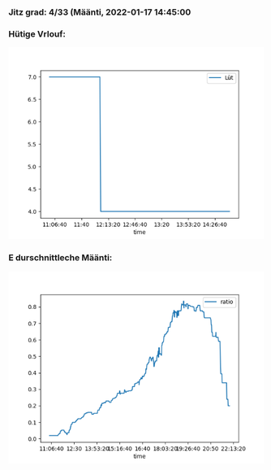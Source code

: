 ### Jitz grad: 4/33 (Määnti, 2022-01-17 14:45:00

### Hütige Vrlouf:
![Graph](Today.png)

### E durschnittleche Määnti:
![Graph](Määnti.png)